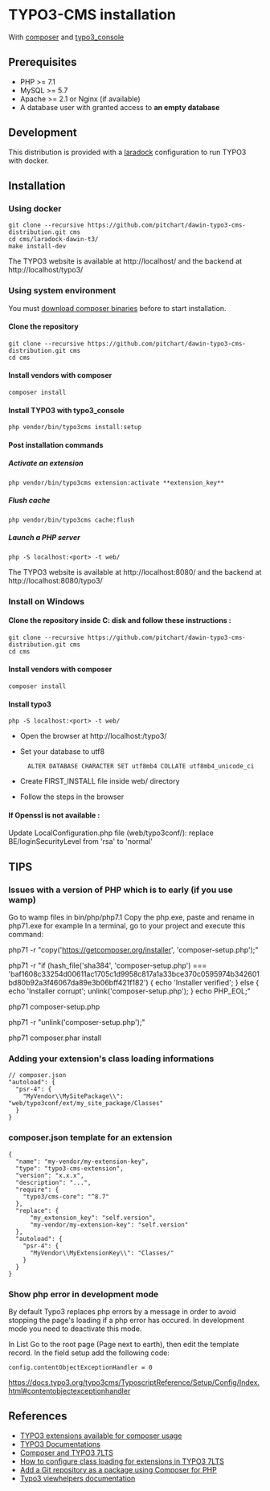 # TYPO3-CMS installation

With [composer](https://getcomposer.org/) and [typo3_console](https://packagist.org/packages/helhum/typo3-console)

## Prerequisites

- PHP >= 7.1
- MySQL >= 5.7
- Apache >= 2.1 or Nginx (if available)
- A database user with granted access to **an empty database**

## Development

This distribution is provided with a [laradock](http://laradock.io/) configuration to run TYPO3 with docker.

## Installation

### Using docker

    git clone --recursive https://github.com/pitchart/dawin-typo3-cms-distribution.git cms
    cd cms/laradock-dawin-t3/
    make install-dev

The TYPO3 website is available at http://localhost/ and the backend at http://localhost/typo3/

### Using system environment

You must [download composer binaries](https://getcomposer.org/download/) before to start installation.

#### Clone the repository

    git clone --recursive https://github.com/pitchart/dawin-typo3-cms-distribution.git cms
    cd cms

#### Install vendors with composer

    composer install

#### Install TYPO3 with typo3_console

    php vendor/bin/typo3cms install:setup

#### Post installation commands

##### Activate an extension

    php vendor/bin/typo3cms extension:activate **extension_key**

##### Flush cache

    php vendor/bin/typo3cms cache:flush

##### Launch a PHP server

    php -S localhost:<port> -t web/

The TYPO3 website is available at http://localhost:8080/ and the backend at http://localhost:8080/typo3/

### Install on Windows

#### Clone the repository inside C: disk and follow these instructions :

    git clone --recursive https://github.com/pitchart/dawin-typo3-cms-distribution.git cms
    cd cms

#### Install vendors with composer

    composer install

#### Install typo3

    php -S localhost:<port> -t web/

- Open the browser at http://localhost:<port>/typo3/
- Set your database to utf8

      	ALTER DATABASE CHARACTER SET utf8mb4 COLLATE utf8mb4_unicode_ci

- Create FIRST_INSTALL file inside web/ directory
- Follow the steps in the browser

#### If Openssl is not available :

Update LocalConfiguration.php file (web/typo3conf/): replace BE/loginSecurityLevel from 'rsa' to 'normal'

## TIPS

### Issues with a version of PHP which is to early (if you use wamp)

Go to wamp files in bin/php/php7.1
Copy the php.exe, paste and rename in php71.exe for example
In a terminal, go to your project and execute this command:

php71 -r "copy('https://getcomposer.org/installer', 'composer-setup.php');"

php71 -r "if (hash_file('sha384', 'composer-setup.php') === 'baf1608c33254d00611ac1705c1d9958c817a1a33bce370c0595974b342601bd80b92a3f46067da89e3b06bff421f182') { echo 'Installer verified'; } else { echo 'Installer corrupt'; unlink('composer-setup.php'); } echo PHP_EOL;"

php71 composer-setup.php

php71 -r "unlink('composer-setup.php');"

php71 composer.phar install

### Adding your extension's class loading informations

    // composer.json
    "autoload": {
      "psr-4": {
        "MyVendor\\MySitePackage\\": "web/typo3conf/ext/my_site_package/Classes"
      }
    }

### composer.json template for an extension

    {
      "name": "my-vendor/my-extension-key",
      "type": "typo3-cms-extension",
      "version": "x.x.x",
      "description": "...",
      "require": {
        "typo3/cms-core": "^8.7"
      },
      "replace": {
          "my_extension_key": "self.version",
          "my-vendor/my-extension-key": "self.version"
      },
      "autoload": {
        "psr-4": {
          "MyVendor\\MyExtensionKey\\": "Classes/"
        }
      }
    }

### Show php error in development mode

By default Typo3 replaces php errors by a message in order to avoid stopping the page's loading if a php error has occured.
In development mode you need to deactivate this mode.

In List Go to the root page (Page next to earth), then edit the template record.
In the field setup add the following code:

    config.contentObjectExceptionHandler = 0

https://docs.typo3.org/typo3cms/TyposcriptReference/Setup/Config/Index.html#contentobjectexceptionhandler

## References

- [TYPO3 extensions available for composer usage](https://composer.typo3.org/satis.html)
- [TYPO3 Documentations](https://docs.typo3.org/typo3cms/References.html)
- [Composer and TYPO3 7LTS](https://usetypo3.com/typo3-and-composer.html)
- [How to configure class loading for extensions in TYPO3 7LTS](http://insight.helhum.io/post/130876393595/how-to-configure-class-loading-for-extensions-in)
- [Add a Git repository as a package using Composer for PHP](http://www.andrew-kirkpatrick.com/2012/10/add-a-git-repository-as-a-package-using-composer-for-php/)
- [Typo3 viewhelpers documentation](https://fluidtypo3.org/viewhelpers.html)
